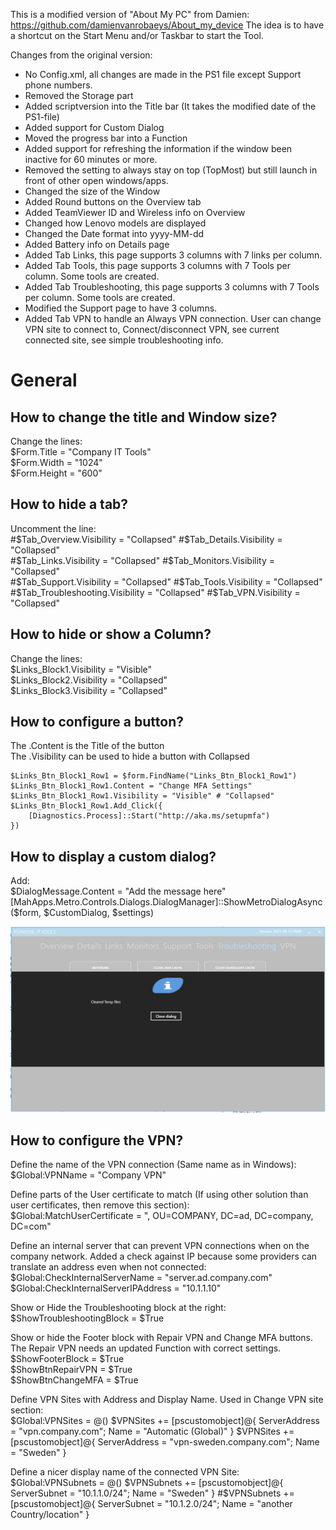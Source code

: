 This is a modified version of "About My PC" from Damien: https://github.com/damienvanrobaeys/About_my_device
The idea is to have a shortcut on the Start Menu and/or Taskbar to start the Tool.

Changes from the original version:
- No Config.xml, all changes are made in the PS1 file except Support phone numbers.
- Removed the Storage part
- Added scriptversion into the Title bar (It takes the modified date of the PS1-file)
- Added support for Custom Dialog
- Moved the progress bar into a Function
- Added support for refreshing the information if the window been inactive for 60 minutes or more.
- Removed the setting to always stay on top (TopMost) but still launch in front of other open windows/apps.
- Changed the size of the Window
- Added Round buttons on the Overview tab
- Added TeamViewer ID and Wireless info on Overview
- Changed how Lenovo models are displayed
- Changed the Date format into yyyy-MM-dd
- Added Battery info on Details page
- Added Tab Links, this page supports 3 columns with 7 links per column.
- Added Tab Tools, this page supports 3 columns with 7 Tools per column. Some tools are created.
- Added Tab Troubleshooting, this page supports 3 columns with 7 Tools per column. Some tools are created.
- Modified the Support page to have 3 columns. 
- Added Tab VPN to handle an Always VPN connection. User can change VPN site to connect to, Connect/disconnect VPN, see current connected site, see simple troubleshooting info.

# General

## How to change the title and Window size?
Change the lines:  
    $Form.Title = "Company IT Tools"  
    $Form.Width = "1024"  
    $Form.Height = "600"  

## How to hide a tab?
Uncomment the line:  
    #$Tab_Overview.Visibility = "Collapsed"  
    #$Tab_Details.Visibility = "Collapsed"  
    #$Tab_Links.Visibility = "Collapsed"  
    #$Tab_Monitors.Visibility = "Collapsed"  
    #$Tab_Support.Visibility = "Collapsed"  
    #$Tab_Tools.Visibility = "Collapsed"  
    #$Tab_Troubleshooting.Visibility = "Collapsed"  
    #$Tab_VPN.Visibility = "Collapsed"

## How to hide or show a Column?
Change the lines:  
    $Links_Block1.Visibility = "Visible"  
    $Links_Block2.Visibility = "Collapsed"  
    $Links_Block3.Visibility = "Collapsed"  
	
## How to configure a button?
The .Content is the Title of the button  
The .Visibility can be used to hide a button with Collapsed  

    $Links_Btn_Block1_Row1 = $form.FindName("Links_Btn_Block1_Row1")  
    $Links_Btn_Block1_Row1.Content = "Change MFA Settings"  
    $Links_Btn_Block1_Row1.Visibility = "Visible" # "Collapsed"  
    $Links_Btn_Block1_Row1.Add_Click({  
        [Diagnostics.Process]::Start("http://aka.ms/setupmfa")  
    })  
	
## How to display a custom dialog?
Add:  
    $DialogMessage.Content = "Add the message here"  
    [MahApps.Metro.Controls.Dialogs.DialogManager]::ShowMetroDialogAsync($form, $CustomDialog, $settings)  

![alt text](https://github.com/DanielSjogren/Company_IT_Tools/blob/main/previews/custom_dialog.png)

## How to configure the VPN?

Define the name of the VPN connection (Same name as in Windows):  
    $Global:VPNName = "Company VPN"  

Define parts of the User certificate to match (If using other solution than user certificates, then remove this section):  
    $Global:MatchUserCertificate = ", OU=COMPANY, DC=ad, DC=company, DC=com"  
    
Define an internal server that can prevent VPN connections when on the company network. Added a check against IP because some providers can translate an address even when not connected:  
    $Global:CheckInternalServerName = "server.ad.company.com"  
    $Global:CheckInternalServerIPAddress = "10.1.1.10"  

Show or Hide the Troubleshooting block at the right:  
    $ShowTroubleshootingBlock = $True  

Show or hide the Footer block with Repair VPN and Change MFA buttons. The Repair VPN needs an updated Function with correct settings.  
    $ShowFooterBlock = $True  
    $ShowBtnRepairVPN = $True  
    $ShowBtnChangeMFA = $True  

Define VPN Sites with Address and Display Name. Used in Change VPN site section:  
    $Global:VPNSites = @()
    $VPNSites += [pscustomobject]@{ ServerAddress = "vpn.company.com"; Name = "Automatic (Global)" }
    $VPNSites += [pscustomobject]@{ ServerAddress = "vpn-sweden.company.com"; Name = "Sweden" }

Define a nicer display name of the connected VPN Site:  
    $Global:VPNSubnets = @()
    $VPNSubnets += [pscustomobject]@{ ServerSubnet = "10.1.1.0/24"; Name = "Sweden" }
    #$VPNSubnets += [pscustomobject]@{ ServerSubnet = "10.1.2.0/24"; Name = "another Country/location" }
